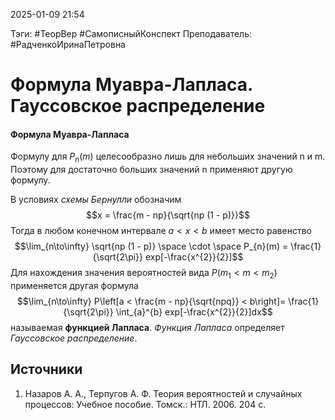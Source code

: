 2025-01-09 21:54

Тэги: #ТеорВер #СамописныйКонспект
Преподаватель: #РадченкоИринаПетровна
# Формула Муавра-Лапласа. Гауссовское распределение

#### Формула Муавра-Лапласа
Формулу для $P_{n}(m)$ целесообразно лишь для небольших значений n и m. Поэтому для достаточно больших значений n применяют другую формулу.

В условиях *схемы Бернулли* обозначим
$$x = \frac{m - np}{\sqrt{np (1 - p)}}$$
Тогда в любом конечном интервале $a < x < b$  имеет место равенство
$$\lim_{n\to\infty} \sqrt{np (1 - p)} \space \cdot \space P_{n}(m) = \frac{1}{\sqrt{2\pi}} exp[-\frac{x^{2}}{2}]$$
Для нахождения значения вероятностей вида $P(m_{1} < m < m_{2})$ применяется другая формула
$$\lim_{n\to\infty} P\left[a < \frac{m - np}{\sqrt{npq}} < b\right]= \frac{1}{\sqrt{2\pi}} \int_{a}^{b} exp[-\frac{x^{2}}{2}]dx$$
называемая **функцией Лапласа**. *Функция Лапласа* определяет *Гауссовское распределение*.

## Источники
1. Назаров А. А., Терпугов А. Ф. Теория вероятностей и случайных процессов: Учебное пособие. Томск.: НТЛ. 2006. 204 с.